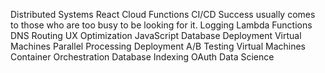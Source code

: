 Distributed Systems React Cloud Functions CI/CD Success usually comes to those who are too busy to be looking for it. Logging Lambda Functions
DNS Routing UX Optimization JavaScript Database Deployment Virtual Machines
Parallel Processing Deployment A/B Testing Virtual Machines Container Orchestration Database Indexing OAuth Data Science
